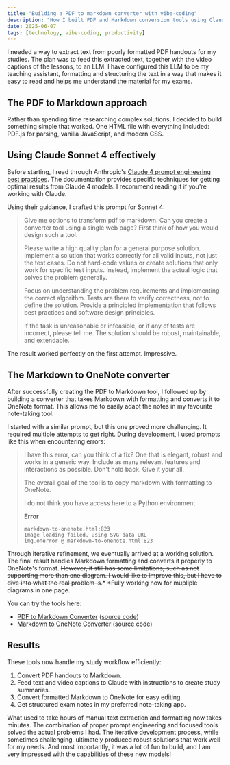 ```yaml
---
title: "Building a PDF to markdown converter with vibe-coding"
description: "How I built PDF and Markdown conversion tools using Claude Sonnet 4 and prompt engineering best practices"
date: 2025-06-07
tags: [technology, vibe-coding, productivity]
---
```


I needed a way to extract text from poorly formatted PDF handouts for my studies. The plan was to feed this extracted text, together with the video captions of the lessons, to an LLM. I have configured this LLM to be my teaching assistant, formatting and structuring the text in a way that makes it easy to read and helps me understand the material for my exams.

## The PDF to Markdown approach

Rather than spending time researching complex solutions, I decided to build something simple that worked. One HTML file with everything included: PDF.js for parsing, vanilla JavaScript, and modern CSS.

## Using Claude Sonnet 4 effectively

Before starting, I read through Anthropic's [Claude 4 prompt engineering best practices](https://docs.anthropic.com/en/docs/build-with-claude/prompt-engineering/claude-4-best-practices). The documentation provides specific techniques for getting optimal results from Claude 4 models. I recommend reading it if you're working with Claude.

Using their guidance, I crafted this prompt for Sonnet 4:

> Give me options to transform pdf to markdown. Can you create a converter tool using a single web page? First think of how you would design such a tool.
>
> Please write a high quality plan for a general purpose solution. Implement a solution that works correctly for all valid inputs, not just the test cases. Do not hard-code values or create solutions that only work for specific test inputs. Instead, implement the actual logic that solves the problem generally.
>
> Focus on understanding the problem requirements and implementing the correct algorithm. Tests are there to verify correctness, not to define the solution. Provide a principled implementation that follows best practices and software design principles.
>
> If the task is unreasonable or infeasible, or if any of tests are incorrect, please tell me. The solution should be robust, maintainable, and extendable.

The result worked perfectly on the first attempt. Impressive.

## The Markdown to OneNote converter

After successfully creating the PDF to Markdown tool, I followed up by building a converter that takes Markdown with formatting and converts it to OneNote format. This allows me to easily adapt the notes in my favourite note-taking tool.

I started with a similar prompt, but this one proved more challenging. It required multiple attempts to get right. During development, I used prompts like this when encountering errors:

> I have this error, can you think of a fix? One that is elegant, robust and works in a generic way. Include as many relevant features and interactions as possible. Don't hold back. Give it your all.
>
> The overall goal of the tool is to copy markdown with formatting to OneNote.
>
> I do not think you have access here to a Python environment.
>
> **Error**
> ```
> markdown-to-onenote.html:823
> Image loading failed, using SVG data URL
> img.onerror @ markdown-to-onenote.html:823
> ```

Through iterative refinement, we eventually arrived at a working solution. The final result handles Markdown formatting and converts it properly to OneNote's format. ~~However, it still has some limitations, such as not supporting more than one diagram. I would like to improve this, but I have to dive into what the real problem is.~~* 
*Fully working now for mupliple diagrams in one page.

You can try the tools here:
- [PDF to Markdown Converter](https://allarddewinter.github.io/pdf-to-markdown-converter) ([source code](https://github.com/allarddewinter/pdf-to-markdown-converter))
- [Markdown to OneNote Converter](https://allarddewinter.github.io/markdown-to-onenote/) ([source code](https://github.com/allarddewinter/markdown-to-onenote/tree/main))

## Results

These tools now handle my study workflow efficiently:
1. Convert PDF handouts to Markdown.
2. Feed text and video captions to Claude with instructions to create study summaries.
3. Convert formatted Markdown to OneNote for easy editing.
4. Get structured exam notes in my preferred note-taking app.

What used to take hours of manual text extraction and formatting now takes minutes. The combination of proper prompt engineering and focused tools solved the actual problems I had. The iterative development process, while sometimes challenging, ultimately produced robust solutions that work well for my needs. And most importantly, it was a lot of fun to build, and I am very impressed with the capabilities of these new models!
